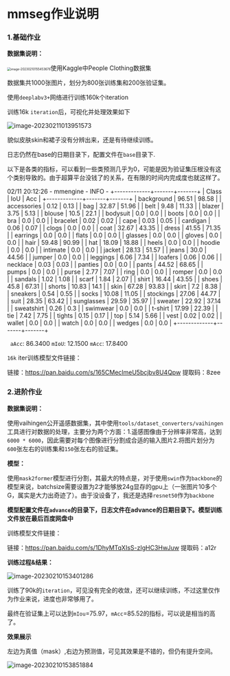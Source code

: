 # mmseg作业说明

### 1.基础作业

**数据集说明：**

<img src="https://yuan-1314071695.cos.ap-nanjing.myqcloud.com/imgimage-20230210155453678.png" alt="image-20230210155453678" style="zoom:50%;" />使用Kaggle中People Clothing数据集

数据集共1000张图片，划分为800张训练集和200张验证集。

使用`deeplabv3+`网络进行训练160k个iteration

训练16k `iteration`后，可视化并处理效果如下

![image-20230211013951573](https://yuan-1314071695.cos.ap-nanjing.myqcloud.com/imgimage-20230211013951573.png)

貌似皮肤skin和裙子没有分辨出来，还是有待继续训练。

日志仍然在base的日期目录下，配置文件在`base`目录下.

以下是各类的指标，可以看到一些类预测几乎为0，可能是因为验证集压根没有这个类别导致的。由于超算平台没钱了的关系，在有限的时间内完成度也就这样了。

02/11 20:12:26 - mmengine - INFO - 
+-------------+-------+-------+
|    Class    |  IoU  |  Acc  |
+-------------+-------+-------+
|  background | 96.51 | 98.58 |
| accessories |  0.12 |  0.13 |
|     bag     | 32.87 | 51.96 |
|     belt    |  9.48 | 11.33 |
|    blazer   |  3.75 |  5.13 |
|    blouse   |  10.5 |  22.1 |
|   bodysuit  |  0.0  |  0.0  |
|    boots    |  0.0  |  0.0  |
|     bra     |  0.0  |  0.0  |
|   bracelet  |  0.02 |  0.02 |
|     cape    |  0.03 |  0.05 |
|   cardigan  |  0.06 |  0.07 |
|    clogs    |  0.0  |  0.0  |
|     coat    | 32.67 | 43.35 |
|    dress    | 41.55 | 71.35 |
|   earrings  |  0.0  |  0.0  |
|    flats    |  0.0  |  0.0  |
|   glasses   |  0.0  |  0.0  |
|    gloves   |  0.0  |  0.0  |
|     hair    | 59.48 | 90.99 |
|     hat     | 18.09 | 18.88 |
|    heels    |  0.0  |  0.0  |
|    hoodie   |  0.0  |  0.0  |
|   intimate  |  0.0  |  0.0  |
|    jacket   | 28.13 | 51.57 |
|    jeans    |  30.0 | 44.56 |
|    jumper   |  0.0  |  0.0  |
|   leggings  |  6.06 |  7.34 |
|   loafers   |  0.06 |  0.06 |
|   necklace  |  0.03 |  0.03 |
|   panties   |  0.0  |  0.0  |
|    pants    | 44.52 | 68.65 |
|    pumps    |  0.0  |  0.0  |
|    purse    |  2.77 |  7.07 |
|     ring    |  0.0  |  0.0  |
|    romper   |  0.0  |  0.0  |
|   sandals   |  1.02 |  1.08 |
|    scarf    |  1.84 |  2.07 |
|    shirt    | 16.44 | 43.55 |
|    shoes    |  45.8 | 67.31 |
|    shorts   | 10.83 |  14.1 |
|     skin    | 67.28 | 93.83 |
|    skirt    |  7.2  |  8.38 |
|   sneakers  |  0.54 |  0.55 |
|    socks    | 10.08 | 11.05 |
|  stockings  | 27.06 | 44.77 |
|     suit    | 28.35 | 63.42 |
|  sunglasses | 29.59 | 35.97 |
|   sweater   | 22.92 | 37.14 |
|  sweatshirt |  0.26 |  0.3  |
|   swimwear  |  0.0  |  0.0  |
|   t-shirt   | 17.99 | 22.39 |
|     tie     |  7.42 |  7.75 |
|    tights   |  0.15 |  0.17 |
|     top     |  5.14 |  5.66 |
|     vest    |  0.02 |  0.02 |
|    wallet   |  0.0  |  0.0  |
|    watch    |  0.0  |  0.0  |
|    wedges   |  0.0  |  0.0  |
+-------------+-------+-------+

` aAcc`: 86.3400  `mIoU`: 12.1500  `mAcc`: 17.8400

`16k` iter训练模型文件链接：

链接：https://pan.baidu.com/s/165CMeclmeU5bcjbv8U4Qpw 
提取码：8zee 

### 2.进阶作业

**数据集说明：**

使用vaihingen公开遥感数据集，其中使用`tools/dataset_converters/vaihingen`工具进行对数据的处理，主要分为两个方面：1.遥感图像由于分辨率非常高，达到`6000 * 6000`，因此需要对每个图像进行分割成合适的输入图片2.将图片划分为`600`张左右的训练集和`150`张左右的验证集。

**模型：**

使用`mask2former`模型进行分割，其最大的特点是，对于使用`swin`作为`backbone`的模型来说，batchsize需要设置为2才能够放24g显存的gpu上（一张图片10多个G，属实是大力出奇迹了）。由于没设备了，我还是选择`resnet50`作为`backbone`



**模型配置文件在`advance`的目录下，日志文件在advance的日期目录下。模型训练文件放在最后百度网盘中**

训练模型文件链接：

链接：https://pan.baidu.com/s/1DhyMTqXIsS-zIgHC3HwJuw 提取码：a12r 

**训练过程&结果：**

![image-20230210153401286](https://yuan-1314071695.cos.ap-nanjing.myqcloud.com/imgimage-20230210153401286.png)

训练了90k的`iteration`，可见没有完全的收敛，还可以继续训练，不过这里仅作为作业来说，进度也非常够用了。

最终在验证集上可以达到`mIou`=75.97，`mAcc`=85.52的指标，可以说是相当的高了。

**效果展示**

左边为真值（mask）,右边为预测值，可见其效果是不错的，但仍有提升空间。

![image-20230210153851884](https://yuan-1314071695.cos.ap-nanjing.myqcloud.com/imgimage-20230210153851884.png)






